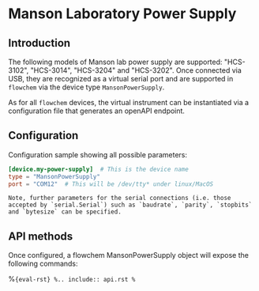 # Manson Laboratory Power Supply

## Introduction
The following models of Manson lab power supply are supported: "HCS-3102", "HCS-3014", "HCS-3204" and "HCS-3202".
Once connected via USB, they are recognized as a virtual serial port and are supported in `flowchem` via the device type `MansonPowerSupply`.

As for all `flowchem` devices, the virtual instrument can be instantiated via a configuration file that generates an openAPI endpoint.


## Configuration
Configuration sample showing all possible parameters:

```toml
[device.my-power-supply]  # This is the device name
type = "MansonPowerSupply"
port = "COM12"  # This will be /dev/tty* under linux/MacOS
```

```{note} Serial connection parameters
Note, further parameters for the serial connections (i.e. those accepted by `serial.Serial`) such as `baudrate`, `parity`, `stopbits` and `bytesize` can be specified.
```

## API methods
Once configured, a flowchem MansonPowerSupply object will expose the following commands:

%```{eval-rst}
%.. include:: api.rst
%```
